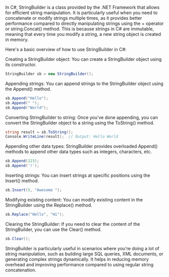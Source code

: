 In C#, StringBuilder is a class provided by the .NET Framework that allows for efficient string manipulation. It is particularly useful when you need to concatenate or modify strings multiple times, as it provides better performance compared to directly manipulating strings using the + operator or string.Concat() method. This is because strings in C# are immutable, meaning that every time you modify a string, a new string object is created in memory.

Here's a basic overview of how to use StringBuilder in C#:

Creating a StringBuilder object:
You can create a StringBuilder object using its constructor.
```C#
StringBuilder sb = new StringBuilder();
```
Appending strings:
You can append strings to the StringBuilder object using the Append() method.

```C#
sb.Append("Hello");
sb.Append(" ");
sb.Append("World");
```
Converting StringBuilder to string:
Once you've done appending, you can convert the StringBuilder object to a string using the ToString() method.
```C#
string result = sb.ToString();
Console.WriteLine(result);  // Output: Hello World
```

Appending other data types:
StringBuilder provides overloaded Append() methods to append other data types such as integers, characters, etc.

```C#
sb.Append(123);
sb.Append('!');
```
Inserting strings:
You can insert strings at specific positions using the Insert() method.
```C#
sb.Insert(5, "Awesome ");
```
Modifying existing content:
You can modify existing content in the StringBuilder using the Replace() method.

```C#
sb.Replace("Hello", "Hi");
```

Clearing the StringBuilder:
If you need to clear the content of the StringBuilder, you can use the Clear() method.
```C#
sb.Clear();
```
StringBuilder is particularly useful in scenarios where you're doing a lot of string manipulation, such as building large SQL queries, XML documents, or generating complex strings dynamically. It helps in reducing memory overhead and improving performance compared to using regular string concatenation.
